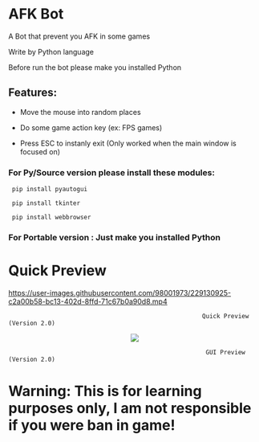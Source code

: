# AFK Bot

A Bot that prevent you AFK in some games

Write by Python language

Before run the bot please make you installed Python

## Features:

- Move the mouse into random places

- Do some game action key (ex: FPS games)

- Press ESC to instanly exit (Only worked when the main window is focused on)

### For Py/Source version please install these modules:

```
 pip install pyautogui

 pip install tkinter

 pip install webbrowser
```

### For Portable version : Just make you installed Python

# Quick Preview




https://user-images.githubusercontent.com/98001973/229130925-c2a00b58-bc13-402d-8ffd-71c67b0a90d8.mp4
        
                                                          Quick Preview (Version 2.0)
<p align="center">          
  <img src="https://user-images.githubusercontent.com/98001973/229132137-33f93472-6617-4bbf-9562-805bd3f67418.png">
</p>
           
                                                           GUI Preview (Version 2.0)

# Warning: This is for learning purposes only, I am not responsible if you were ban in game!
